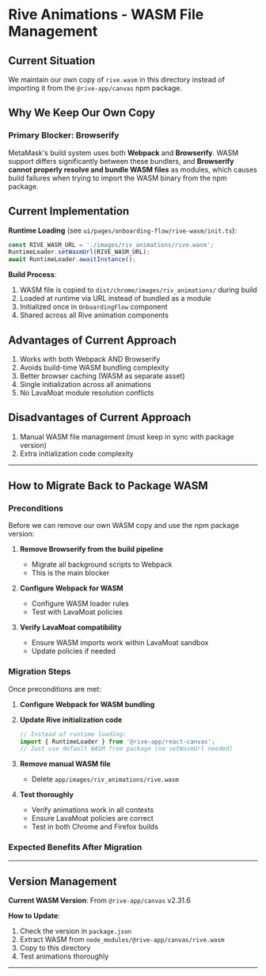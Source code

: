 # Rive Animations - WASM File Management

## Current Situation

We maintain our own copy of `rive.wasm` in this directory instead of importing it from the `@rive-app/canvas` npm package.

## Why We Keep Our Own Copy

### Primary Blocker: Browserify

MetaMask's build system uses both **Webpack** and **Browserify**. WASM support differs significantly between these bundlers, and **Browserify cannot properly resolve and bundle WASM files** as modules, which causes build failures when trying to import the WASM binary from the npm package.

## Current Implementation

**Runtime Loading** (see `ui/pages/onboarding-flow/rive-wasm/init.ts`):

```typescript
const RIVE_WASM_URL = './images/riv_animations/rive.wasm';
RuntimeLoader.setWasmUrl(RIVE_WASM_URL);
await RuntimeLoader.awaitInstance();
```

**Build Process**:

1. WASM file is copied to `dist/chrome/images/riv_animations/` during build
2. Loaded at runtime via URL instead of bundled as a module
3. Initialized once in `OnboardingFlow` component
4. Shared across all Rive animation components

## Advantages of Current Approach

1. Works with both Webpack AND Browserify
2. Avoids build-time WASM bundling complexity
3. Better browser caching (WASM as separate asset)
4. Single initialization across all animations
5. No LavaMoat module resolution conflicts

## Disadvantages of Current Approach

1. Manual WASM file management (must keep in sync with package version)
2. Extra initialization code complexity

---

## How to Migrate Back to Package WASM

### Preconditions

Before we can remove our own WASM copy and use the npm package version:

1. **Remove Browserify from the build pipeline**
   - Migrate all background scripts to Webpack
   - This is the main blocker

2. **Configure Webpack for WASM**
   - Configure WASM loader rules
   - Test with LavaMoat policies

3. **Verify LavaMoat compatibility**
   - Ensure WASM imports work within LavaMoat sandbox
   - Update policies if needed

### Migration Steps

Once preconditions are met:

1. **Configure Webpack for WASM bundling**

2. **Update Rive initialization code**

   ```typescript
   // Instead of runtime loading:
   import { RuntimeLoader } from '@rive-app/react-canvas';
   // Just use default WASM from package (no setWasmUrl needed)
   ```

3. **Remove manual WASM file**
   - Delete `app/images/riv_animations/rive.wasm`

4. **Test thoroughly**
   - Verify animations work in all contexts
   - Ensure LavaMoat policies are correct
   - Test in both Chrome and Firefox builds

### Expected Benefits After Migration

---

## Version Management

**Current WASM Version**: From `@rive-app/canvas` v2.31.6

**How to Update**:

1. Check the version in `package.json`
2. Extract WASM from `node_modules/@rive-app/canvas/rive.wasm`
3. Copy to this directory
4. Test animations thoroughly

---
